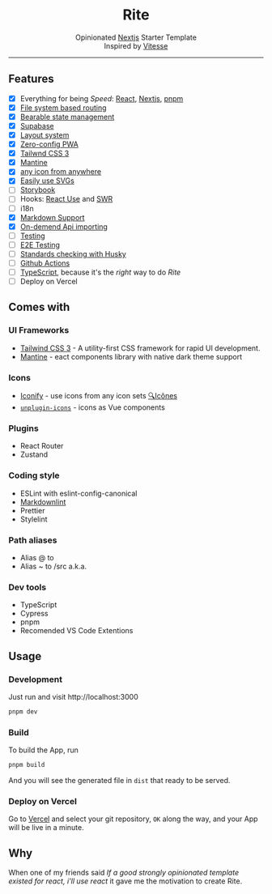 <h1 align="center"><b>Rite</b></h1>
<p align='center'>
  Opinionated <a href="https://nextjs.org">Nextjs</a> </a> Starter Template
  <br />
  Inspired by <a href="https://github.com/antfu/vitesse">Vitesse</a>
</p>

---

## Features

- [x] Everything for being _Speed_: [React](https://github.com/facebook/react), [Nextjs](https://nextjs.org), [pnpm](https://pnpm.js.org/)
- [x] [File system based routing](https://nextjs.org/docs/routing/introduction)
- [x] [Bearable state management](https://github.com/pmndrs/zustand)
- [x] [Supabase](https://supabase.com)
- [x] [Layout system](./layouts)
- [x] [Zero-config PWA](https://github.com/shadowwalker/next-pwa)
- [x] [Tailwnd CSS 3](https://github.com/tailwindlabs/tailwindcss)
- [x] [Mantine](https://mantine.dev/)
- [x] [any icon from anywhere](https://github.com/antfu/unplugin-icons)
- [x] [Easily use SVGs](https://react-svgr.com)
- [ ] [Storybook](https://storybook.js.org/)
- [ ] Hooks: [React Use](https://github.com/streamich/react-use) and [SWR](https://swr.vercel.app/)
- [ ] i18n
- [x] [Markdown Support](https://nextjs.org/docs/advanced-features/using-mdx#nextmdx)
- [x] [On-demend Api importing](https://github.com/antfu/unplugin-auto-import)
- [ ] [Testing](https://testing-library.com/)
- [ ] [E2E Testing](https://cypress.io/)
- [ ] [Standards checking with Husky](https://github.com/typicode/husky)
- [ ] [Github Actions](https://github.com/features/actions)
- [ ] [TypeScript](https://www.typescriptlang.org/), because it's the _right_ way to do _Rite_
- [ ] Deploy on Vercel

## Comes with

### UI Frameworks

- [Tailwind CSS 3](https://github.com/tailwindlabs/tailwindcss) - A utility-first CSS framework for rapid UI development.
- [Mantine](https://github.com/mantinedev/mantine) - eact components library with native dark theme support

### Icons

- [Iconify](https://iconify.design) - use icons from any icon sets [🔍Icônes](https://icones.netlify.app/)
- [`unplugin-icons`](https://github.com/antfu/unplugin-icons) - icons as Vue components

### Plugins

- React Router
- Zustand

### Coding style

- ESLint with eslint-config-canonical
- [Markdownlint](https://github.com/DavidAnson/markdownlint)
- Prettier
- Stylelint

### Path aliases

- Alias @ to <rootDir>
- Alias ~ to <rootDir>/src a.k.a. <srcDir>

### Dev tools

- TypeScript
- Cypress
- pnpm
- Recomended VS Code Extentions

## Usage

### Development

Just run and visit http://localhost:3000

```bash
pnpm dev
```

### Build

To build the App, run

```bash
pnpm build
```

And you will see the generated file in `dist` that ready to be served.

### Deploy on Vercel

Go to [Vercel](https://vercel.com/new) and select your git repository, `OK` along the way, and your App will be live in a minute.

## Why

When one of my friends said _If a good strongly opinionated template existed for react, i'll use react_ it gave me the motivation to create Rite.
